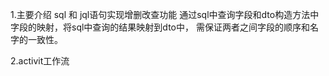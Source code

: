 1.主要介绍 sql 和 jql语句实现增删改查功能
通过sql中查询字段和dto构造方法中字段的映射，将sql中查询的结果映射到dto中，
需保证两者之间字段的顺序和名字的一致性。

2.activit工作流
   
   
   
   
 